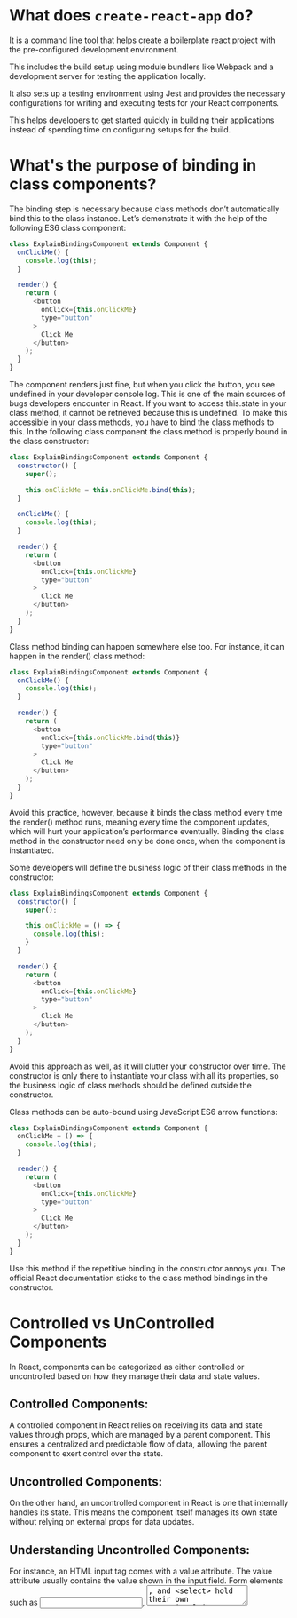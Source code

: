 # What does `create-react-app` do?
It is a command line tool that helps create a boilerplate react project with the pre-configured development environment. 

This includes the build setup using module bundlers like Webpack and a development server for testing the application locally. 

It also sets up a testing environment using Jest and provides the necessary configurations for writing and executing tests for your React components.

This helps developers to get started quickly in building their applications instead of spending time on configuring setups for the build. 

# What's the purpose of binding in class components?
The binding step is necessary because class methods don’t automatically bind this to the class instance. Let’s demonstrate it with the help of the following ES6 class component:

```js
class ExplainBindingsComponent extends Component {
  onClickMe() {
    console.log(this);
  }

  render() {
    return (
      <button
        onClick={this.onClickMe}
        type="button"
      >
        Click Me
      </button>
    );
  }
}
```
The component renders just fine, but when you click the button, you see undefined in your developer console log. This is one of the main sources of bugs developers encounter in React. If you want to access this.state in your class method, it cannot be retrieved because this is undefined. To make this accessible in your class methods, you have to bind the class methods to this. In the following class component the class method is properly bound in the class constructor:

```js
class ExplainBindingsComponent extends Component {
  constructor() {
    super();

    this.onClickMe = this.onClickMe.bind(this);
  }

  onClickMe() {
    console.log(this);
  }

  render() {
    return (
      <button
        onClick={this.onClickMe}
        type="button"
      >
        Click Me
      </button>
    );
  }
}
```
Class method binding can happen somewhere else too. For instance, it can happen in the render() class method:
```js
class ExplainBindingsComponent extends Component {
  onClickMe() {
    console.log(this);
  }

  render() {
    return (
      <button
        onClick={this.onClickMe.bind(this)}
        type="button"
      >
        Click Me
      </button>
    );
  }
}
```

Avoid this practice, however, because it binds the class method every time the render() method runs, meaning every time the component updates, which will hurt your application’s performance eventually. Binding the class method in the constructor need only be done once, when the component is instantiated.

Some developers will define the business logic of their class methods in the constructor:
```js
class ExplainBindingsComponent extends Component {
  constructor() {
    super();

    this.onClickMe = () => {
      console.log(this);
    }
  }

  render() {
    return (
      <button
        onClick={this.onClickMe}
        type="button"
      >
        Click Me
      </button>
    );
  }
}
```
Avoid this approach as well, as it will clutter your constructor over time. The constructor is only there to instantiate your class with all its properties, so the business logic of class methods should be defined outside the constructor.

Class methods can be auto-bound using JavaScript ES6 arrow functions:
```js
class ExplainBindingsComponent extends Component {
  onClickMe = () => {
    console.log(this);
  }

  render() {
    return (
      <button
        onClick={this.onClickMe}
        type="button"
      >
        Click Me
      </button>
    );
  }
}
```
Use this method if the repetitive binding in the constructor annoys you. The official React documentation sticks to the class method bindings in the constructor.

# Controlled vs UnControlled Components
In React, components can be categorized as either controlled or uncontrolled based on how they manage their data and state values.

## Controlled Components:
A controlled component in React relies on receiving its data and state values through props, which are managed by a parent component. This ensures a centralized and predictable flow of data, allowing the parent component to exert control over the state.

## Uncontrolled Components:
On the other hand, an uncontrolled component in React is one that internally handles its state. This means the component itself manages its own state without relying on external props for data updates.

## Understanding Uncontrolled Components:
For instance, an HTML input tag comes with a value attribute. The value attribute usually contains the value shown in the input field. Form elements such as <input>, <textarea>, and <select> hold their own state in plain HTML. They modify the value internally once someone changes it from the outside. In React, that’s called an uncontrolled component, because it handles its own state. We want to make sure those elements are controlled components instead.



# Functional vs Class Based Components

# What is JSX

# Normal variable vs useState variable

# Ways of exporting

# Why use key with Map

# React component cycle

# Dynamic ClassName

# Getting rid of the same network calls using map 